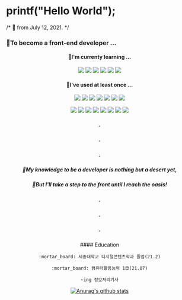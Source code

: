 # printf("Hello World"); 
/* 👋 from July 12, 2021. */

### :triangular_flag_on_post:To become a front-end developer ...


<div align="center" width="50">
  
#### 🌱I'm currenty learning ...
<img src="https://img.shields.io/badge/GitHub-181717.svg?&style=for-the-badge&logo=GitHub&logoColor=white"/> <img src ="https://img.shields.io/badge/HTML5-E34F26.svg?&style=for-the-badge&logo=HTML5&logoColor=white"/> <img src ="https://img.shields.io/badge/CSS3-1572B6.svg?&style=for-the-badge&logo=CSS3&logoColor=white"/> <img src ="https://img.shields.io/badge/Atom-66595C.svg?&style=for-the-badge&logo=Atom&logoColor=white"/> <img src="https://img.shields.io/badge/Git-F05032.svg?&style=for-the-badge&logo=Git&logoColor=white"/> <img src="https://img.shields.io/badge/PHP-777BB4.svg?&style=for-the-badge&logo=PHP&logoColor=white"/>

  </div>
 
 <div align="center" width="50">
  
#### 🤔I've used at least once ...
<img src="https://img.shields.io/badge/C-A8B9CC.svg?&style=for-the-badge&logo=C&logoColor=white"/> <img src ="https://img.shields.io/badge/C++-00599c.svg?&style=for-the-badge&logo=C++&logoColor=white"/> <img src="https://img.shields.io/badge/CSharp-239120.svg?&style=for-the-badge&logo=CSharp&logoColor=white"/> <img src ="https://img.shields.io/badge/.NET-512BD4.svg?&style=for-the-badge&logo=.NET&logoColor=white"/> <img src ="https://img.shields.io/badge/Python-3776AB.svg?&style=for-the-badge&logo=Python&logoColor=white"/> <img src ="https://img.shields.io/badge/Java-007396c.svg?&style=for-the-badge&logo=Java&logoColor=white"/> <img src ="https://img.shields.io/badge/MySQL-4479A1.svg?&style=for-the-badge&logo=MySQL&logoColor=white"/> 
  
  <img src ="https://img.shields.io/badge/OpenGL-5586A4.svg?&style=for-the-badge&logo=OpenGL&logoColor=white"/> <img src ="https://img.shields.io/badge/Opencv-5C3EE8.svg?&style=for-the-badge&logo=OpenCV&logoColor=white"/> <img src="https://img.shields.io/badge/GitHub-181717.svg?&style=for-the-badge&logo=GitHub&logoColor=white"/> <img src ="https://img.shields.io/badge/HTML5-E34F26.svg?&style=for-the-badge&logo=HTML5&logoColor=white"/> <img src ="https://img.shields.io/badge/CSS3-1572B6.svg?&style=for-the-badge&logo=CSS3&logoColor=white"/> <img src ="https://img.shields.io/badge/Atom-66595C.svg?&style=for-the-badge&logo=Atom&logoColor=white"/> <img src="https://img.shields.io/badge/Git-F05032.svg?&style=for-the-badge&logo=Git&logoColor=white"/> <img src="https://img.shields.io/badge/PHP-777BB4.svg?&style=for-the-badge&logo=PHP&logoColor=white"/>

  <div>
    
<div align="center" width="50">

##### .
  
##### .
  
##### .
  
##### :camel:My knowledge to be a developer is nothing but a desert yet,

##### :ocean:But I'll take a step to the front until I reach the oasis!
  
##### .
  
  
##### .
  
  
##### .
  
</div>
    #### Education
    
    :mortar_board: 세종대학교 디지털콘텐츠학과 졸업(21.2)
    
    :mortar_board: 컴퓨터활용능력 1급(21.07)
    
    ~ing 정보처리기사
<!---
Here are some ideas to get you started:

- 🔭 I’m currently working on ...
- 🌱 I’m currently learning ...
- 👯 I’m looking to collaborate on ...
- 🤔 I’m looking for help with ...
- 💬 Ask me about ...
- 📫 How to reach me: ...
- 😄 Pronouns: ...
- ⚡ Fun fact: ...
--->
[![Anurag's github stats](https://github-readme-stats.vercel.app/api?username=bigwon9999)](https://github.com/anuraghazra/github-readme-stats)

